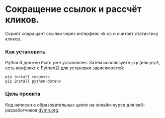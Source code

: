 # Сокращение ссылок и рассчёт кликов.

Скрипт сокращает ссылки через интерфейс vk.cc и считает статистику кликов.

### Как установить


Python3 должен быть уже установлен. 
Затем используйте `pip` (или `pip3`, есть конфликт с Python2) для установки зависимостей:
```
pip install requests
pip install python-dotenv
```

### Цель проекта

Код написан в образовательных целях на онлайн-курсе для веб-разработчиков [dvmn.org](https://dvmn.org/).
